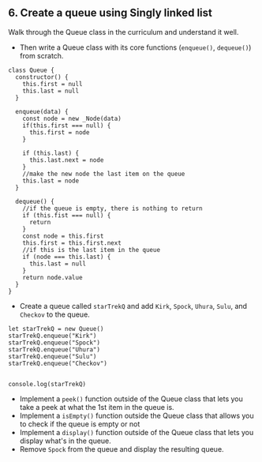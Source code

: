 ## 6. Create a queue using Singly linked list

Walk through the Queue class in the curriculum and understand it well.
- Then write a Queue class with its core functions (`enqueue()`, `dequeue()`) from scratch.
````
class Queue {
  constructor() {
    this.first = null
    this.last = null
  }
  
  enqueue(data) {
    const node = new _Node(data)
    if(this.first === null) {
      this.first = node
    }
    
    if (this.last) {
      this.last.next = node
    }
    //make the new node the last item on the queue
    this.last = node
  }
  
  dequeue() {
    //if the queue is empty, there is nothing to return
    if (this.fist === null) {
      return
    }
    const node = this.first
    this.first = this.first.next
    //if this is the last item in the queue
    if (node === this.last) {
      this.last = null
    }
    return node.value
  }
}
````
- Create a queue called `starTrekQ` and add `Kirk`, `Spock`, `Uhura`, `Sulu`, and `Checkov` to the queue.
```
let starTrekQ = new Queue()
starTrekQ.enqueue("Kirk")
starTrekQ.enqueue("Spock")
starTrekQ.enqueue("Uhura")
starTrekQ.enqueue("Sulu")
starTrekQ.enqueue("Checkov")


console.log(starTrekQ)
```
- Implement a `peek()` function outside of the Queue class that lets you take a peek at what the 1st item in the queue is.
- Implement a `isEmpty()` function outside the Queue class that allows you to check if the queue is empty or not
- Implement a `display()` function outside of the Queue class that lets you display what's in the queue.
- Remove `Spock` from the queue and display the resulting queue.
